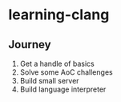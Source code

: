 # learning-clang

## Journey

1. Get a handle of basics
2. Solve some AoC challenges
3. Build small server
4. Build language interpreter
